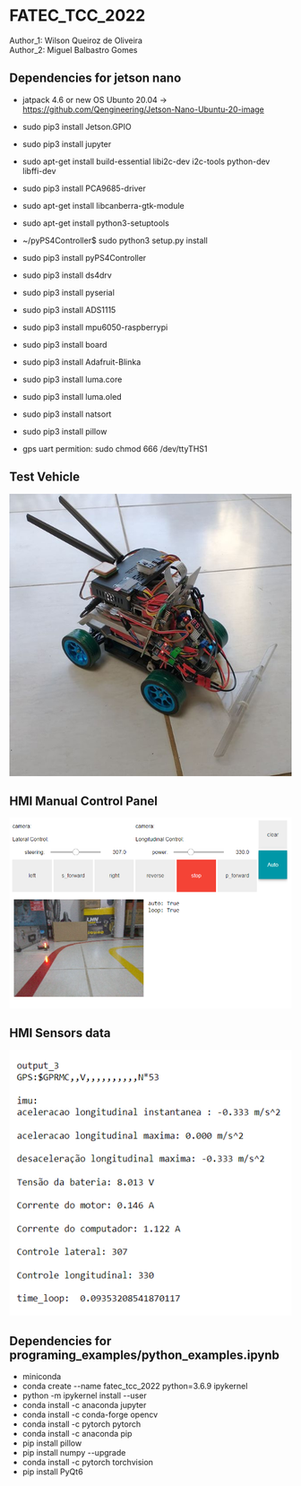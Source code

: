 # FATEC_TCC_2022

<p>Author_1: Wilson Queiroz de Oliveira</br>
Author_2: Miguel Balbastro Gomes </p>

## Dependencies for jetson nano

- jatpack 4.6 or new OS Ubunto 20.04 -> https://github.com/Qengineering/Jetson-Nano-Ubuntu-20-image
- sudo pip3 install Jetson.GPIO
- sudo pip3 install jupyter

- sudo apt-get install build-essential libi2c-dev i2c-tools python-dev libffi-dev
- sudo pip3 install PCA9685-driver

- sudo apt-get install libcanberra-gtk-module
- sudo apt-get install python3-setuptools
- ~/pyPS4Controller$ sudo python3 setup.py install
- sudo pip3 install pyPS4Controller
- sudo pip3 install ds4drv

- sudo pip3 install pyserial
- sudo pip3 install ADS1115
- sudo pip3 install mpu6050-raspberrypi
- sudo pip3 install board
- sudo pip3 install Adafruit-Blinka
- sudo pip3 install luma.core
- sudo pip3 install luma.oled
- sudo pip3 install natsort
- sudo pip3 install pillow

- gps uart permition: sudo chmod 666 /dev/ttyTHS1

## Test Vehicle

![plot](./images/test_vehicle.jpg)

## HMI Manual Control Panel

![plot](./images/ihm_manual_control_2.png)

## HMI Sensors data

![plot](./images/ihm_manual_control_3.png)

## Dependencies for programing_examples/python_examples.ipynb

- miniconda
- conda create --name fatec_tcc_2022 python=3.6.9 ipykernel
- python -m ipykernel install --user
- conda install -c anaconda jupyter
- conda install -c conda-forge opencv
- conda install -c pytorch pytorch
- conda install -c anaconda pip
- pip install pillow
- pip install numpy --upgrade
- conda install -c pytorch torchvision
- pip install PyQt6
